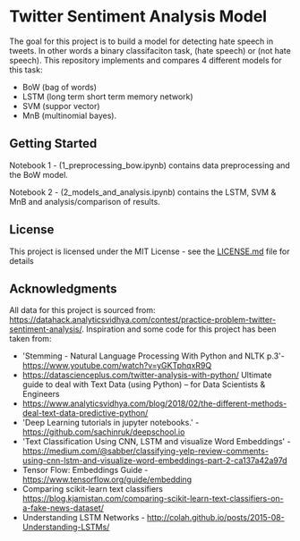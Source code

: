 # Twitter Sentiment Analysis Model

The goal for this project is to build a model for detecting hate speech in tweets. In other words a binary classifaciton task, (hate speech) or (not hate speech). This repository implements and compares 4 different models for this task: 
- BoW (bag of words)
- LSTM (long term short term memory network)
- SVM (suppor vector) 
- MnB (multinomial bayes).

## Getting Started
Notebook 1 - (1_preprocessing_bow.ipynb) contains data preprocessing and the BoW model.

Notebook 2 - (2_models_and_analysis.ipynb) contains the LSTM, SVM & MnB and analysis/comparison of results.

## License

This project is licensed under the MIT License - see the [LICENSE.md](LICENSE.md) file for details

## Acknowledgments

All data for this project is sourced from: https://datahack.analyticsvidhya.com/contest/practice-problem-twitter-sentiment-analysis/. Inspiration and some code for this project has been taken from:

- 'Stemming - Natural Language Processing With Python and NLTK p.3'- https://www.youtube.com/watch?v=yGKTphqxR9Q
- https://datascienceplus.com/twitter-analysis-with-python/
Ultimate guide to deal with Text Data (using Python) – for Data Scientists & Engineers 
- https://www.analyticsvidhya.com/blog/2018/02/the-different-methods-deal-text-data-predictive-python/
- 'Deep Learning tutorials in jupyter notebooks.' - https://github.com/sachinruk/deepschool.io
- 'Text Classification Using CNN, LSTM and visualize Word Embeddings' - https://medium.com/@sabber/classifying-yelp-review-comments-using-cnn-lstm-and-visualize-word-embeddings-part-2-ca137a42a97d
- Tensor Flow: Embeddings Guide - https://www.tensorflow.org/guide/embedding
- Comparing scikit-learn text classifiers https://blog.kjamistan.com/comparing-scikit-learn-text-classifiers-on-a-fake-news-dataset/
- Understanding LSTM Networks - http://colah.github.io/posts/2015-08-Understanding-LSTMs/
